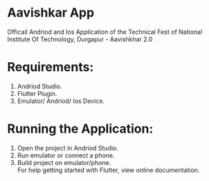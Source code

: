 # Aavishkar App
Officail Andriod and Ios Application of the Technical Fest of National Institute Of Technology, Durgapur - Aavishkhar 2.0  

# Requirements:  
1. Andriod Studio.
2. Flutter Plugin.
3. Emulator/ Andriod/ Ios Device.

# Running the Application:  
1. Open the project in Andriod Studio.  
2. Run emulator or connect a phone.  
3. Build project on emulator/phone.  
For help getting started with Flutter, view online documentation.  
